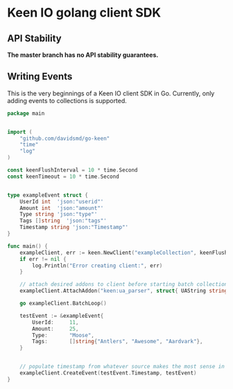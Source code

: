 # Keen IO golang client SDK

## API Stability

**The master branch has no API stability guarantees.**


## Writing Events

This is the very beginnings of a Keen IO client SDK in Go. Currently, only adding events to collections is supported.


```go
package main


import (
    "github.com/davidsmd/go-keen"
    "time"
    "log"
)

const keenFlushInterval = 10 * time.Second
const keenTimeout = 10 * time.Second


type exampleEvent struct {
    UserId int  'json:"userid"'
    Amount int  'json:"amount"'
    Type string 'json:"type"'
    Tags []string  'json:"tags"'
    Timestamp string 'json:"Timestamp"'
}

func main() {
    exampleClient, err := keen.NewClient("exampleCollection", keenFlushInterval, keenTimeout)
    if err != nil {
        log.Println("Error creating client:", err)
    }

    // attach desired addons to client before starting batch collection loop
    exampleClient.AttachAddon("keen:ua_parser", struct{ UAString string `json:"ua_string"` }{"agent"}, "agent_parsed")

    go exampleClient.BatchLoop()

    testEvent := &exampleEvent{
        UserId:     11,
        Amount:     25,
        Type:       "Moose",
        Tags:       []string{"Antlers", "Awesome", "Aardvark"},
    }


    // populate timestamp from whatever source makes the most sense in your application
    exampleClient.CreateEvent(testEvent.Timestamp, testEvent)
}
```
